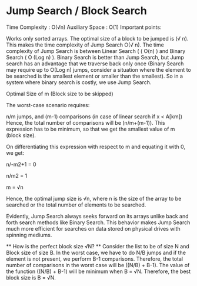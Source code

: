 # Jump Search / Block Search



Time Complexity : O(√n) 
Auxiliary Space : O(1)
Important points: 
 

Works only sorted arrays.
The optimal size of a block to be jumped is (√ n). This makes the time complexity of Jump Search O(√ n).
The time complexity of Jump Search is between Linear Search ( ( O(n) ) and Binary Search ( O (Log n) ).
Binary Search is better than Jump Search, but Jump search has an advantage that we traverse back only once (Binary Search may require up to O(Log n) jumps, consider a situation where the element to be searched is the smallest element or smaller than the smallest). So in a system where binary search is costly, we use Jump Search.


Optimal Size of m (Block size to be skipped)

The worst-case scenario requires:

n/m jumps, and
(m-1) comparisons (in case of linear search if x < A[km])
Hence, the total number of comparisons will be (n/m+(m-1)). 
This expression has to be minimum, so that we get the smallest value of m (block size).

On differentiating this expression with respect to m and equating it with 0, we get:

n/-m2+1 = 0

n/m2 = 1

m = √n

Hence, the optimal jump size is √n, where n is the size of the array to be searched or the total number of elements to be searched.


Evidently, Jump Search always seeks forward on its arrays unlike back and forth search methods like Binary Search. This behavior makes Jump Search much more efficient for searches on data stored on physical drives with spinning mediums.

** How is the perfect block size √N? **
Consider the list to be of size N and Block size of size B.
In the worst case, we have to do N/B jumps and if the element is not present, we perform B-1 comparisons. Therefore, the total number of comparisons in the worst case will be ((N/B) + B-1). The value of the function ((N/B) + B-1) will be minimum when B = √N.
Therefore, the best block size is B = √N.

